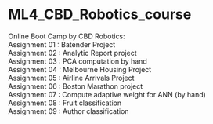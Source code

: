 # ML4_CBD_Robotics_course
Online Boot Camp by CBD Robotics: <br>
Assignment 01 : Batender Project  <br>
Assignment 02 : Analytic Report project <br>
Assignment 03 : PCA computation by hand <br>
Assignment 04 : Melbourne Housing Project <br>
Assignment 05 : Airline Arrivals Project<br>
Assignment 06 : Boston Marathon project<br>
Assignment 07 : Compute adaptive weight for ANN (by hand)<br>
Assignment 08 : Fruit classification<br>
Assignment 09 :  Author classification<br>
